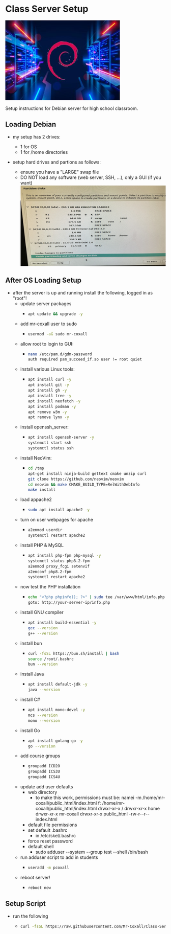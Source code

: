 # Class Server Setup

![Deban Server image](./images/debian%20_server.jpg)

Setup instructions for Debian server for high school classroom.

## Loading Debian

- my setup has 2 drives:
  - 1 for OS
  - 1 for /home directories

- setup hard drives and partions as follows:
  - ensure you have a "LARGE" swap file
  - DO NOT load any software (web server, SSH, ...), only a GUI (if you want)
![Debian Server Partition setup](./images/Debian_drive_partion_setup.jpg)

## After OS Loading Setup

- after the server is up and running install the following, logged in as "root"!
  - update server packages
    - ```sh
      apt update && upgrade -y
      ```
  - add mr-coxall user to sudo
    - ```sh
      usermod -aG sudo mr-coxall
      ```
  - allow root to login to GUI:
    - ```sh
      nano /etc/pam.d/gdm-password
      auth required pam_succeed_if.so user != root quiet
      ```
  - install various Linux tools:
    - ```sh
      apt install curl -y
      apt install git -y
      apt install gh -y
      apt install tree -y
      apt install neofetch -y
      apt install podman -y
      apt remove w3m -y
      apt remove lynx -y
      ```
  - install openssh_server:
    - ```sh
      apt install openssh-server -y
      systemctl start ssh
      systemctl status ssh
      ```
  - install NeoVim:
    - ```sh
      cd /tmp
      apt-get install ninja-build gettext cmake unzip curl
      git clone https://github.com/neovim/neovim
      cd neovim && make CMAKE_BUILD_TYPE=RelWithDebInfo
      make install
      ```
  - load appache2
    - ```sh
      sudo apt install apache2 -y
      ```
  - turn on user webpages for apache
    - ```sh
      a2enmod userdir
      systemctl restart apache2
      ```
  - install PHP & MySQL
    - ```sh
      apt install php-fpm php-mysql -y
      systemctl status php8.2-fpm
      a2enmod proxy_fcgi setenvif
      a2enconf php8.2-fpm
      systemctl restart apache2
      ```
  - now test the PHP installation
    - ```sh
      echo "<?php phpinfo(); ?>" | sudo tee /var/www/html/info.php
      goto: http://your-server-ip/info.php
      ```
  - install GNU compiler
    - ```sh
      apt install build-essential -y
      gcc --version
      g++ --version
      ```
  - install bun
    - ```sh
      curl -fsSL https://bun.sh/install | bash
      source /root/.bashrc
      bun --version
      ```
  - install Java
    - ```sh
      apt install default-jdk -y
      java --version
      ```
  - install C#
    - ```sh
      apt install mono-devel -y
      mcs --version
      mono --version
      ```
  - install Go
    - ```sh
      apt install golang-go -y
      go --version
      ```
  - add course groups
    - ```sh
      groupadd ICD2O
      groupadd ICS3U
      groupadd ICS4U
      ```
  - update add user defaults
    - web directory
      - to make this work, permissions must be:
        namei -m /home/mr-coxall/public_html/index.html 
          f: /home/mr-coxall/public_html/index.html
          drwxr-xr-x /
          drwxr-xr-x home
          drwxr-xr-x mr-coxall
          drwxr-xr-x public_html
          -rw-r--r-- index.html
    - default file permissions
    - set default .bashrc
      - in /etc/skel/.bashrc
    - force reset password
    - default shell
      - sudo adduser --system --group test --shell /bin/bash
  - run adduser script to add in students
    - ```sh
      useradd -m pcoxall
      ```
  - reboot server!
    - ```sh
      reboot now
      ```

## Setup Script

- run the following
  - ```sh
    curl -fsSL https://raw.githubusercontent.com/Mr-Coxall/Class-Server-Setup/main/setup.sh | bash
    ```